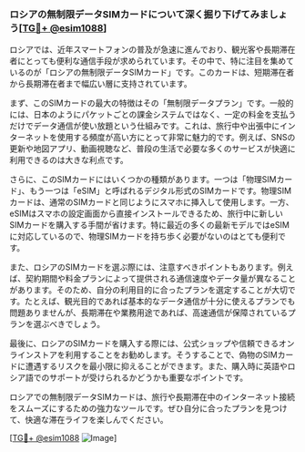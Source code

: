 ### ロシアの無制限データSIMカードについて深く掘り下げてみましょう[[TG💪+ @esim1088](https://t.me/s/esim1088)]

ロシアでは、近年スマートフォンの普及が急速に進んでおり、観光客や長期滞在者にとっても便利な通信手段が求められています。その中で、特に注目を集めているのが「ロシアの無制限データSIMカード」です。このカードは、短期滞在者から長期滞在者まで幅広い層に支持されています。

まず、このSIMカードの最大の特徴はその「無制限データプラン」です。一般的には、日本のようにパケットごとの課金システムではなく、一定の料金を支払うだけでデータ通信が使い放題という仕組みです。これは、旅行中や出張中にインターネットを使用する頻度が高い方にとって非常に魅力的です。例えば、SNSの更新や地図アプリ、動画視聴など、普段の生活で必要な多くのサービスが快適に利用できるのは大きな利点です。

さらに、このSIMカードにはいくつかの種類があります。一つは「物理SIMカード」、もう一つは「eSIM」と呼ばれるデジタル形式のSIMカードです。物理SIMカードは、通常のSIMカードと同じようにスマホに挿入して使用します。一方、eSIMはスマホの設定画面から直接インストールできるため、旅行中に新しいSIMカードを購入する手間が省けます。特に最近の多くの最新モデルではeSIMに対応しているので、物理SIMカードを持ち歩く必要がないのはとても便利です。

また、ロシアのSIMカードを選ぶ際には、注意すべきポイントもあります。例えば、契約期間や料金プランによって提供される通信速度やデータ量が異なることがあります。そのため、自分の利用目的に合ったプランを選定することが大切です。たとえば、観光目的であれば基本的なデータ通信が十分に使えるプランでも問題ありませんが、長期滞在や業務用途であれば、高速通信が保障されているプランを選ぶべきでしょう。

最後に、ロシアのSIMカードを購入する際には、公式ショップや信頼できるオンラインストアを利用することをお勧めします。そうすることで、偽物のSIMカードに遭遇するリスクを最小限に抑えることができます。また、購入時に英語やロシア語でのサポートが受けられるかどうかも重要なポイントです。

ロシアでの無制限データSIMカードは、旅行や長期滞在中のインターネット接続をスムーズにするための強力なツールです。ぜひ自分に合ったプランを見つけて、快適な滞在ライフを楽しんでください。

[[TG💪+ @esim1088](https://t.me/s/esim1088) ![Image](https://i.postimg.cc/Y0z9fWf4/image.png)]